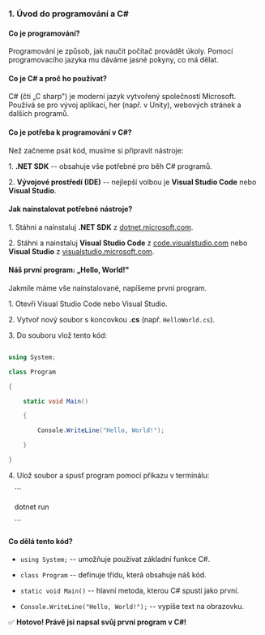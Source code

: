 ### **1. Úvod do programování a C#**

#### **Co je programování?**  

Programování je způsob, jak naučit počítač provádět úkoly. Pomocí programovacího jazyka mu dáváme jasné pokyny, co má dělat.

#### **Co je C# a proč ho používat?**  

C# (čti „C sharp") je moderní jazyk vytvořený společností Microsoft. Používá se pro vývoj aplikací, her (např. v Unity), webových stránek a dalších programů.

#### **Co je potřeba k programování v C#?**  

Než začneme psát kód, musíme si připravit nástroje:  

1\. **.NET SDK** -- obsahuje vše potřebné pro běh C# programů.  

2\. **Vývojové prostředí (IDE)** -- nejlepší volbou je **Visual Studio Code** nebo **Visual Studio**.

#### **Jak nainstalovat potřebné nástroje?**  

1\. Stáhni a nainstaluj **.NET SDK** z [dotnet.microsoft.com](https://dotnet.microsoft.com/).  

2\. Stáhni a nainstaluj **Visual Studio Code** z [code.visualstudio.com](https://code.visualstudio.com/) nebo **Visual Studio** z [visualstudio.microsoft.com](https://visualstudio.microsoft.com/).

#### **Náš první program: „Hello, World!"**  

Jakmile máme vše nainstalované, napíšeme první program.

1\. Otevři Visual Studio Code nebo Visual Studio.  

2\. Vytvoř nový soubor s koncovkou **.cs** (např. `HelloWorld.cs`).  

3\. Do souboru vlož tento kód:

```csharp

using System;

class Program

{

    static void Main()

    {

        Console.WriteLine("Hello, World!");

    }

}

```

4\. Ulož soubor a spusť program pomocí příkazu v terminálu:  

   ```

   dotnet run

   ```

#### **Co dělá tento kód?**  

- `using System;` -- umožňuje používat základní funkce C#.  

- `class Program` -- definuje třídu, která obsahuje náš kód.  

- `static void Main()` -- hlavní metoda, kterou C# spustí jako první.  

- `Console.WriteLine("Hello, World!");` -- vypíše text na obrazovku.

✅ **Hotovo! Právě jsi napsal svůj první program v C#!**